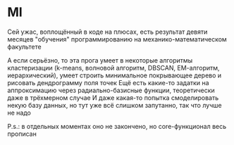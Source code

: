 # MI

Сей ужас, воплощённый в коде на плюсах, есть результат девяти месяцев "обучения" программированию на механико-математическом факультете

А если серьёзно, то эта прога умеет в некоторые алгоритмы кластеризации (k-means, волновой алгоритм, DBSCAN, ЕМ-алгоритм, иерархический), умеет строить минимальное покрывающее дерево и рисовать дендрограмму поля точек
Ещё есть какие-то задатки на аппроксимацию через радиально-базисные функции, теоретически даже в трёхмерном случае
И даже какая-то попытка смоделировать некую базу данных, но тут уже всё слишком запутанно, так что лучше не надо

P.s.: в отдельных моментах оно не закончено, но core-функционал весь прописан 

